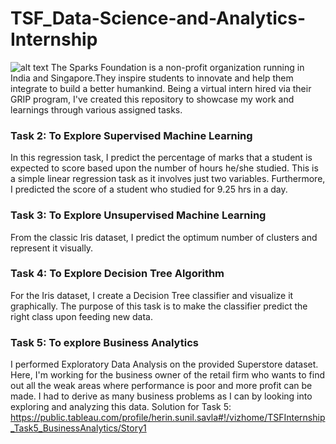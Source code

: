 # TSF_Data-Science-and-Analytics-Internship
![alt text](https://www.thesparksfoundationsingapore.org/images/logo_small.png)
The Sparks Foundation is a non-profit organization running in India and Singapore.They inspire students to innovate and help them integrate to build a better humankind. Being a virtual intern hired via their GRIP program, I've created this repository to showcase my work and learnings through various assigned tasks.


### Task 2: To Explore Supervised Machine Learning
In this regression task, I predict the percentage of marks that a student is expected to score based upon the number of hours he/she studied. This is a simple linear regression task as it involves just two variables. Furthermore, I predicted the score of a student who studied for 9.25 hrs in a day.

### Task 3: To Explore Unsupervised Machine Learning 
From the classic Iris dataset, I predict the optimum number of clusters and represent it visually.

### Task 4: To Explore Decision Tree Algorithm
For the Iris dataset, I create a Decision Tree classifier and visualize it graphically. The purpose of this task is to make the classifier predict the right class upon feeding new data.

### Task 5: To explore Business Analytics
I performed Exploratory Data Analysis on the provided Superstore dataset. Here, I'm working for the business owner of the retail firm who wants to find out all the weak areas where performance is poor and more profit can be made. I had to derive as many business problems as I can by looking into exploring and analyzing this data.
Solution for Task 5: https://public.tableau.com/profile/herin.sunil.savla#!/vizhome/TSFInternship_Task5_BusinessAnalytics/Story1

